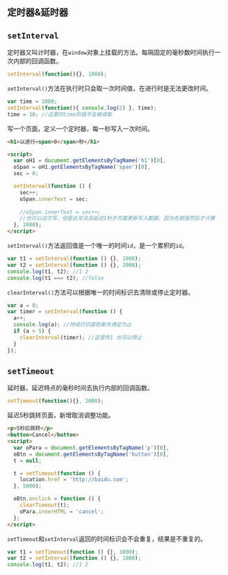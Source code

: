 ## 定时器&延时器

## `setInterval`

定时器又叫计时器，在`window`对象上挂载的方法。每隔固定的毫秒数时间执行一次内部的回调函数。

```js
setInterval(function(){}, 1000); 
```

`setInterval()`方法在执行时只会取一次时间值，在进行时是无法更改时间。

```js
var time = 1000;
setInterval(function(){ console.log(2) }, time);
time = 10; //这里的time的值不会被读取
```

写一个页面，定义一个定时器，每一秒写入一次时间。

```html
<h1>以进行<span>0</span>秒</h1>

<script>
  var oH1 = document.getElementsByTagName('h1')[0],
  oSpan = oH1.getElementsByTagName('span')[0],
  sec = 0;

  setInterval(function () {
    sec++;
    oSpan.innerText = sec;
    
    //oSpan.innerText = sec++; 
    //也可以这次写，但是此写法会延迟1秒才页面更新写入数据，因为先赋值然后才计算
  }, 1000);
</script>
```

`setInterval()`方法返回值是一个唯一的时间`id`，是一个累积的`id`。

```js
var t1 = setInterval(function () {}, 1000);
var t2 = setInterval(function () {}, 2000);
console.log(t1, t2); //1 2
console.log(t1 === t2); //false
```

`clearInterval()`方法可以根据唯一的时间标识去清除或停止定时器。

```js
var a = 0;
var timer = setInterval(function () {
  a++;
  console.log(a); //持续打印直到条件满足为止
  if (a > 5) {
    clearInterval(timer); //这里传1 也可以停止
  }
});
```



## `setTimeout`

延时器，延迟特点的毫秒时间去执行内部的回调函数。

```js
setTimeout(function(){}, 1000); 
```

延迟5秒跳转页面，新增取消调整功能。

```html
<p>5秒后跳转</p>
<button>Cancel</button>
<script>
  var oPara = document.getElementsByTagName('p')[0],
  oBtn = document.getElementsByTagName('button')[0],
  t = null;

  t = setTimeout(function () {
    location.href = 'http://baidu.com';
  }, 5000);

  oBtn.onclick = function () {
    clearTimeout(t);
    oPara.innerHTML = 'cancel';
  };
</script>
```

`setTimeout`和`setInterval`返回的时间标识会不会重复，结果是不重复的。

```js
var t1 = setTimeout(function () {}, 1000);
var t2 = setInterval(function () {}, 1000);
console.log(t1, t2); //1 2
```

